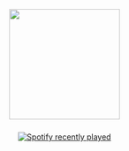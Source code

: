 <div align="center">
  <img height="200" src="https://count.getloli.com/@:leanlol?name=%3Aleanlol&theme=booru-qualityhentais&padding=4&offset=0&align=top&scale=1&pixelated=1&darkmode=auto](https://count.getloli.com/@:yean?name=%3Ayean&theme=booru-qualityhentais&padding=4&offset=0&align=top&scale=1&pixelated=1&darkmode=auto"  />
</div>

###

<div align="center">
  <a href="https://open.spotify.com/user/k708i3cmg8oyss4pwhmqfj2ys?si=c86e15734d284d90">
    <img src="https://spotify-recently-played-readme.vercel.app/api?user=k708i3cmg8oyss4pwhmqfj2ys?si=c86e15734d284d90&count=1" alt="Spotify recently played"  />
  </a>
</div>

###
